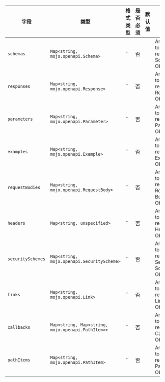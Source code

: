 | 字段 | 类型 | 格式类型 | 是否必须 | 默认值 | 说明 |
|---|---|---|---|---|---|
| `schemas` | `Map<string, mojo.openapi.Schema>` | `` | 否 |  | An object to hold reusable Schema Objects. |
| `responses` | `Map<string, mojo.openapi.Response>` | `` | 否 |  | An object to hold reusable Response Objects. |
| `parameters` | `Map<string, mojo.openapi.Parameter>` | `` | 否 |  | An object to hold reusable Parameter Objects. |
| `examples` | `Map<string, mojo.openapi.Example>` | `` | 否 |  | An object to hold reusable Example Objects. |
| `requestBodies` | `Map<string, mojo.openapi.RequestBody>` | `` | 否 |  | An object to hold reusable Request Body Objects. |
| `headers` | `Map<string, unspecified>` | `` | 否 |  | An object to hold reusable Header Objects. |
| `securitySchemes` | `Map<string, mojo.openapi.SecurityScheme>` | `` | 否 |  | An object to hold reusable Security Scheme Objects. |
| `links` | `Map<string, mojo.openapi.Link>` | `` | 否 |  | An object to hold reusable Link Objects. |
| `callbacks` | `Map<string, Map<string, mojo.openapi.PathItem>>` | `` | 否 |  | An object to hold reusable Callback Objects. |
| `pathItems` | `Map<string, mojo.openapi.PathItem>` | `` | 否 |  | An object to hold reusable Path Item Object. |
